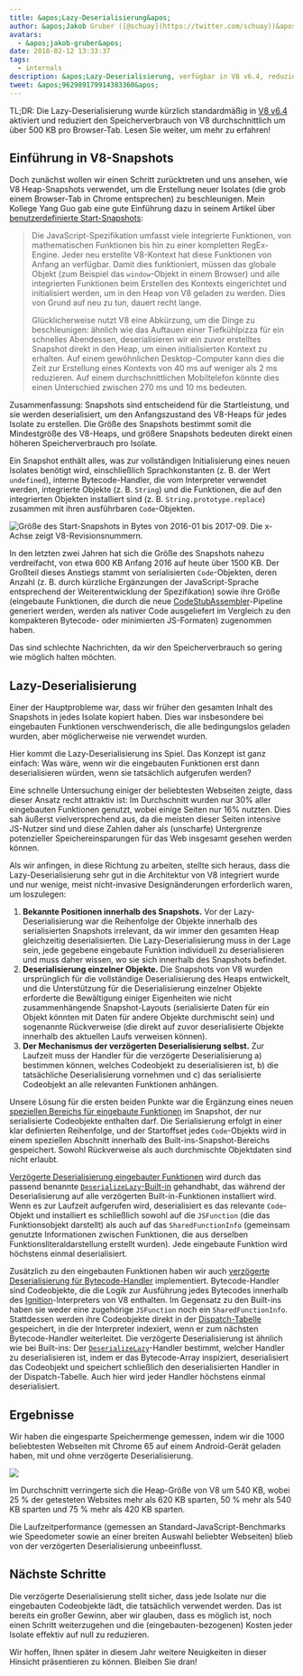 ```yaml
---
title: &apos;Lazy-Deserialisierung&apos;
author: &apos;Jakob Gruber ([@schuay](https://twitter.com/schuay))&apos;
avatars:
  - &apos;jakob-gruber&apos;
date: 2018-02-12 13:33:37
tags:
  - internals
description: &apos;Lazy-Deserialisierung, verfügbar in V8 v6.4, reduziert den Speicherverbrauch von V8 durchschnittlich um über 500 KB pro Browser-Tab.&apos;
tweet: &apos;962989179914383360&apos;
---
```

TL;DR: Die Lazy-Deserialisierung wurde kürzlich standardmäßig in [V8 v6.4](/blog/v8-release-64) aktiviert und reduziert den Speicherverbrauch von V8 durchschnittlich um über 500 KB pro Browser-Tab. Lesen Sie weiter, um mehr zu erfahren!

## Einführung in V8-Snapshots

Doch zunächst wollen wir einen Schritt zurücktreten und uns ansehen, wie V8 Heap-Snapshots verwendet, um die Erstellung neuer Isolates (die grob einem Browser-Tab in Chrome entsprechen) zu beschleunigen. Mein Kollege Yang Guo gab eine gute Einführung dazu in seinem Artikel über [benutzerdefinierte Start-Snapshots](/blog/custom-startup-snapshots):

<!--truncate-->
> Die JavaScript-Spezifikation umfasst viele integrierte Funktionen, von mathematischen Funktionen bis hin zu einer kompletten RegEx-Engine. Jeder neu erstellte V8-Kontext hat diese Funktionen von Anfang an verfügbar. Damit dies funktioniert, müssen das globale Objekt (zum Beispiel das `window`-Objekt in einem Browser) und alle integrierten Funktionen beim Erstellen des Kontexts eingerichtet und initialisiert werden, um in den Heap von V8 geladen zu werden. Dies von Grund auf neu zu tun, dauert recht lange.
>
> Glücklicherweise nutzt V8 eine Abkürzung, um die Dinge zu beschleunigen: ähnlich wie das Auftauen einer Tiefkühlpizza für ein schnelles Abendessen, deserialisieren wir ein zuvor erstelltes Snapshot direkt in den Heap, um einen initialisierten Kontext zu erhalten. Auf einem gewöhnlichen Desktop-Computer kann dies die Zeit zur Erstellung eines Kontexts von 40 ms auf weniger als 2 ms reduzieren. Auf einem durchschnittlichen Mobiltelefon könnte dies einen Unterschied zwischen 270 ms und 10 ms bedeuten.

Zusammenfassung: Snapshots sind entscheidend für die Startleistung, und sie werden deserialisiert, um den Anfangszustand des V8-Heaps für jedes Isolate zu erstellen. Die Größe des Snapshots bestimmt somit die Mindestgröße des V8-Heaps, und größere Snapshots bedeuten direkt einen höheren Speicherverbrauch pro Isolate.

Ein Snapshot enthält alles, was zur vollständigen Initialisierung eines neuen Isolates benötigt wird, einschließlich Sprachkonstanten (z. B. der Wert `undefined`), interne Bytecode-Handler, die vom Interpreter verwendet werden, integrierte Objekte (z. B. `String`) und die Funktionen, die auf den integrierten Objekten installiert sind (z. B. `String.prototype.replace`) zusammen mit ihren ausführbaren `Code`-Objekten.

![Größe des Start-Snapshots in Bytes von 2016-01 bis 2017-09. Die x-Achse zeigt V8-Revisionsnummern.](/_img/lazy-deserialization/startup-snapshot-size.png)

In den letzten zwei Jahren hat sich die Größe des Snapshots nahezu verdreifacht, von etwa 600 KB Anfang 2016 auf heute über 1500 KB. Der Großteil dieses Anstiegs stammt von serialisierten `Code`-Objekten, deren Anzahl (z. B. durch kürzliche Ergänzungen der JavaScript-Sprache entsprechend der Weiterentwicklung der Spezifikation) sowie ihre Größe (eingebaute Funktionen, die durch die neue [CodeStubAssembler](/blog/csa)-Pipeline generiert werden, werden als nativer Code ausgeliefert im Vergleich zu den kompakteren Bytecode- oder minimierten JS-Formaten) zugenommen haben.

Das sind schlechte Nachrichten, da wir den Speicherverbrauch so gering wie möglich halten möchten.

## Lazy-Deserialisierung

Einer der Hauptprobleme war, dass wir früher den gesamten Inhalt des Snapshots in jedes Isolate kopiert haben. Dies war insbesondere bei eingebauten Funktionen verschwenderisch, die alle bedingungslos geladen wurden, aber möglicherweise nie verwendet wurden.

Hier kommt die Lazy-Deserialisierung ins Spiel. Das Konzept ist ganz einfach: Was wäre, wenn wir die eingebauten Funktionen erst dann deserialisieren würden, wenn sie tatsächlich aufgerufen werden?

Eine schnelle Untersuchung einiger der beliebtesten Webseiten zeigte, dass dieser Ansatz recht attraktiv ist: Im Durchschnitt wurden nur 30% aller eingebauten Funktionen genutzt, wobei einige Seiten nur 16% nutzten. Dies sah äußerst vielversprechend aus, da die meisten dieser Seiten intensive JS-Nutzer sind und diese Zahlen daher als (unscharfe) Untergrenze potenzieller Speichereinsparungen für das Web insgesamt gesehen werden können.

Als wir anfingen, in diese Richtung zu arbeiten, stellte sich heraus, dass die Lazy-Deserialisierung sehr gut in die Architektur von V8 integriert wurde und nur wenige, meist nicht-invasive Designänderungen erforderlich waren, um loszulegen:

1. **Bekannte Positionen innerhalb des Snapshots.** Vor der Lazy-Deserialisierung war die Reihenfolge der Objekte innerhalb des serialisierten Snapshots irrelevant, da wir immer den gesamten Heap gleichzeitig deserialisierten. Die Lazy-Deserialisierung muss in der Lage sein, jede gegebene eingebaute Funktion individuell zu deserialisieren und muss daher wissen, wo sie sich innerhalb des Snapshots befindet.
2. **Deserialisierung einzelner Objekte.** Die Snapshots von V8 wurden ursprünglich für die vollständige Deserialisierung des Heaps entwickelt, und die Unterstützung für die Deserialisierung einzelner Objekte erforderte die Bewältigung einiger Eigenheiten wie nicht zusammenhängende Snapshot-Layouts (serialisierte Daten für ein Objekt könnten mit Daten für andere Objekte durchmischt sein) und sogenannte Rückverweise (die direkt auf zuvor deserialisierte Objekte innerhalb des aktuellen Laufs verweisen können).
3. **Der Mechanismus der verzögerten Deserialisierung selbst.** Zur Laufzeit muss der Handler für die verzögerte Deserialisierung a) bestimmen können, welches Codeobjekt zu deserialisieren ist, b) die tatsächliche Deserialisierung vornehmen und c) das serialisierte Codeobjekt an alle relevanten Funktionen anhängen.

Unsere Lösung für die ersten beiden Punkte war die Ergänzung eines neuen [speziellen Bereichs für eingebaute Funktionen](https://cs.chromium.org/chromium/src/v8/src/snapshot/snapshot.h?l=55&rcl=f5b1d1d4f29b238ca2f0a13bf3a7b7067854592d) im Snapshot, der nur serialisierte Codeobjekte enthalten darf. Die Serialisierung erfolgt in einer klar definierten Reihenfolge, und der Startoffset jedes `Code`-Objekts wird in einem speziellen Abschnitt innerhalb des Built-ins-Snapshot-Bereichs gespeichert. Sowohl Rückverweise als auch durchmischte Objektdaten sind nicht erlaubt.

[Verzögerte Deserialisierung eingebauter Funktionen](https://goo.gl/dxkYDZ) wird durch das passend benannte [`DeserializeLazy`-Built-in](https://cs.chromium.org/chromium/src/v8/src/builtins/x64/builtins-x64.cc?l=1355&rcl=f5b1d1d4f29b238ca2f0a13bf3a7b7067854592d) gehandhabt, das während der Deserialisierung auf alle verzögerten Built-in-Funktionen installiert wird. Wenn es zur Laufzeit aufgerufen wird, deserialisiert es das relevante `Code`-Objekt und installiert es schließlich sowohl auf die `JSFunction` (die das Funktionsobjekt darstellt) als auch auf das `SharedFunctionInfo` (gemeinsam genutzte Informationen zwischen Funktionen, die aus derselben Funktionsliteraldarstellung erstellt wurden). Jede eingebaute Funktion wird höchstens einmal deserialisiert.

Zusätzlich zu den eingebauten Funktionen haben wir auch [verzögerte Deserialisierung für Bytecode-Handler](https://goo.gl/QxZBL2) implementiert. Bytecode-Handler sind Codeobjekte, die die Logik zur Ausführung jedes Bytecodes innerhalb des [Ignition](/blog/ignition-interpreter)-Interpreters von V8 enthalten. Im Gegensatz zu den Built-ins haben sie weder eine zugehörige `JSFunction` noch ein `SharedFunctionInfo`. Stattdessen werden ihre Codeobjekte direkt in der [Dispatch-Tabelle](https://cs.chromium.org/chromium/src/v8/src/interpreter/interpreter.h?l=94&rcl=f5b1d1d4f29b238ca2f0a13bf3a7b7067854592d) gespeichert, in die der Interpreter indexiert, wenn er zum nächsten Bytecode-Handler weiterleitet. Die verzögerte Deserialisierung ist ähnlich wie bei Built-ins: Der [`DeserializeLazy`](https://cs.chromium.org/chromium/src/v8/src/interpreter/interpreter-generator.cc?l=3247&rcl=f5b1d1d4f29b238ca2f0a13bf3a7b7067854592d)-Handler bestimmt, welcher Handler zu deserialisieren ist, indem er das Bytecode-Array inspiziert, deserialisiert das Codeobjekt und speichert schließlich den deserialisierten Handler in der Dispatch-Tabelle. Auch hier wird jeder Handler höchstens einmal deserialisiert.

## Ergebnisse

Wir haben die eingesparte Speichermenge gemessen, indem wir die 1000 beliebtesten Webseiten mit Chrome 65 auf einem Android-Gerät geladen haben, mit und ohne verzögerte Deserialisierung.

![](/_img/lazy-deserialization/memory-savings.png)

Im Durchschnitt verringerte sich die Heap-Größe von V8 um 540 KB, wobei 25 % der getesteten Websites mehr als 620 KB sparten, 50 % mehr als 540 KB sparten und 75 % mehr als 420 KB sparten.

Die Laufzeitperformance (gemessen an Standard-JavaScript-Benchmarks wie Speedometer sowie an einer breiten Auswahl beliebter Webseiten) blieb von der verzögerten Deserialisierung unbeeinflusst.

## Nächste Schritte

Die verzögerte Deserialisierung stellt sicher, dass jede Isolate nur die eingebauten Codeobjekte lädt, die tatsächlich verwendet werden. Das ist bereits ein großer Gewinn, aber wir glauben, dass es möglich ist, noch einen Schritt weiterzugehen und die (eingebauten-bezogenen) Kosten jeder Isolate effektiv auf null zu reduzieren.

Wir hoffen, Ihnen später in diesem Jahr weitere Neuigkeiten in dieser Hinsicht präsentieren zu können. Bleiben Sie dran!
